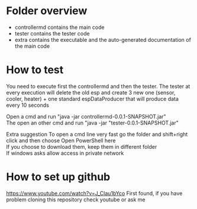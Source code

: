 # Folder overview
  - controllermd contains the main code
  - tester contains the tester code
  - extra contains the executable and the auto-generated documentation of the main code

# How to test
You need to execute first the controllermd and then the tester.
The tester at every execution will delete the old esp and create 3 new one (sensor, cooler, heater) + one standard espDataProducer that will produce data every 10 seconds

Open a cmd and run "java -jar controllermd-0.0.1-SNAPSHOT.jar"  
The open an other cmd and run "java -jar "tester-0.0.1-SNAPSHOT.jar"

Extra suggestion
To open a cmd line very fast go the folder and shift+right click and then choose Open PowerShell here  
If you choose to download them, keep them in different folder  
If windows asks allow access in private network  

# How to set up github
https://www.youtube.com/watch?v=J_Clau1bYco
First found, if you have problem cloning this repository check youtube or ask me
